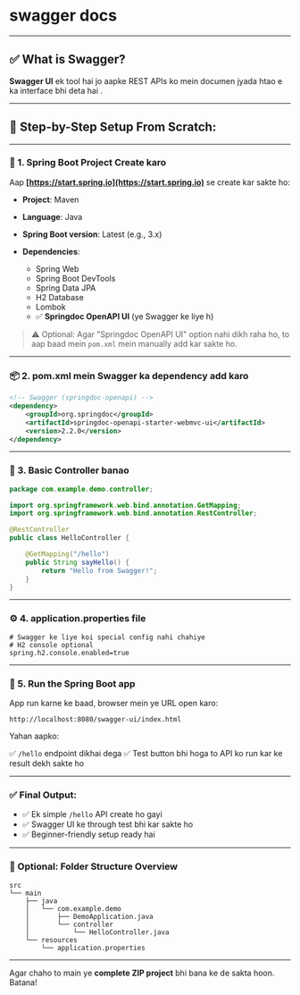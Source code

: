 # swagger docs

---

## ✅ What is Swagger?

**Swagger UI** ek tool hai jo aapke REST APIs ko  mein documen jyada htao e ka interface bhi deta hai .

---

## 🔧 Step-by-Step Setup From Scratch:

---

### 🧱 1. Spring Boot Project Create karo

Aap **[https://start.spring.io](https://start.spring.io)** se create kar sakte ho:

* **Project**: Maven
* **Language**: Java
* **Spring Boot version**: Latest (e.g., 3.x)
* **Dependencies**:

  * Spring Web
  * Spring Boot DevTools
  * Spring Data JPA
  * H2 Database
  * Lombok
  * ✅ **Springdoc OpenAPI UI** (ye Swagger ke liye h)

> ⚠️ Optional: Agar "Springdoc OpenAPI UI" option nahi dikh raha ho, to aap baad mein `pom.xml` mein manually add kar sakte ho.

---

### 📦 2. pom.xml mein Swagger ka dependency add karo

```xml
<!-- Swagger (springdoc-openapi) -->
<dependency>
    <groupId>org.springdoc</groupId>
    <artifactId>springdoc-openapi-starter-webmvc-ui</artifactId>
    <version>2.2.0</version>
</dependency>
```

---

### 📄 3. Basic Controller banao

```java
package com.example.demo.controller;

import org.springframework.web.bind.annotation.GetMapping;
import org.springframework.web.bind.annotation.RestController;

@RestController
public class HelloController {

    @GetMapping("/hello")
    public String sayHello() {
        return "Hello from Swagger!";
    }
}
```

---

### ⚙️ 4. application.properties file

```properties
# Swagger ke liye koi special config nahi chahiye
# H2 console optional
spring.h2.console.enabled=true
```

---

### 🚀 5. Run the Spring Boot app

App run karne ke baad, browser mein ye URL open karo:

```
http://localhost:8080/swagger-ui/index.html
```

Yahan aapko:

✅ `/hello` endpoint dikhai dega
✅ Test button bhi hoga to API ko run kar ke result dekh sakte ho

---

### ✅ Final Output:

* ✅ Ek simple `/hello` API create ho gayi
* ✅ Swagger UI ke through test bhi kar sakte ho
* ✅ Beginner-friendly setup ready hai

---

### 📁 Optional: Folder Structure Overview

```
src
└── main
    ├── java
    │   └── com.example.demo
    │       ├── DemoApplication.java
    │       └── controller
    │           └── HelloController.java
    └── resources
        └── application.properties
```

---

Agar chaho to main ye **complete ZIP project** bhi bana ke de sakta hoon. Batana!
